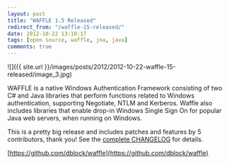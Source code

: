 ```yaml
---
layout: post
title: "WAFFLE 1.5 Released"
redirect_from: "/waffle-15-released/"
date: 2012-10-22 13:10:17
tags: [open source, waffle, jna, java]
comments: true
---
```

![]({{ site.url }}/images/posts/2012/2012-10-22-waffle-15-released/image_3.jpg)

WAFFLE is a native Windows Authentication Framework consisting of two C# and Java libraries that perform functions related to Windows authentication, supporting Negotiate, NTLM and Kerberos. Waffle also includes libraries that enable drop-in Windows Single Sign On for popular Java web servers, when running on Windows.

This is a pretty big release and includes patches and features by 5 contributors, thank you! See the [complete CHANGELOG](https://github.com/dblock/waffle/blob/master/CHANGELOG.md) for details.

[https://github.com/dblock/waffle](https://github.com/dblock/waffle)
